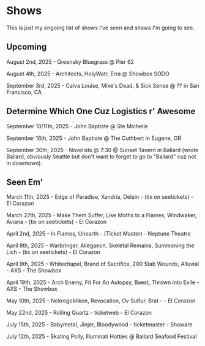 # Shows

This is just my ongoing list of shows I've seen and shows I'm going to see.

## Upcoming

August 2nd, 2025 - Greensky Bluegrass @ Pier 62

August 4th, 2025 - Architects, HolyWatr, Erra @ Showbox SODO

September 3rd, 2025 - Calva Louise, Mike's Dead, & Sick Sense @ ?? in San Francisco, CA

## Determine Which One Cuz Logistics r' Awesome

September 10/11th, 2025 - John Baptiste @ Ste Michelle

September 16th, 2025 - John Baptiste @ The Cuthbert in Eugene, OR

September 30th, 2025 - Novelists @ 7:30 @ Sunset Tavern in Ballard (wrote Ballard, obviously Seattle but don't want to forget to go to "Ballard" cuz not in downtown).

## Seen Em'

March 11th, 2025 - Edge of Paradise, Xandria, Delain - (tix on seetickets) - El Corazon

March 27th, 2025 - Make Them Suffer, Like Moths to a Flames, Windwaker, Aviana - (tix on seetickets) - El Corazon

April 2nd, 2025 - In Flames, Unearth - (Ticket Master) - Neptune Theatre

April 8th, 2025 - Warbringer, Allegaeon, Skeletal Remains, Summoning the Lich - (tix on seetickets) - El Corazon

April 9th, 2025 - Whitechapel, Brand of Sacrifice, 200 Stab Wounds, Alluvial - AXS - The Showbox

April 19th, 2025 - Arch Enemy, Fit For An Autopsy, Baest, Thrown into Exile - AXS - The Showbox

May 10th, 2025 - Nekrogoblikon, Revocation, Ov Sulfur, Brat -  - El Corazon

May 22nd, 2025 - Rolling Quartz - ticketweb - El Corazon

July 15th, 2025 - Babymetal, Jinjer, Bloodywood - ticketmaster - Showare

July 12th, 2025 - Skating Polly, Illuminati Hotties @ Ballard Seafood Festival
